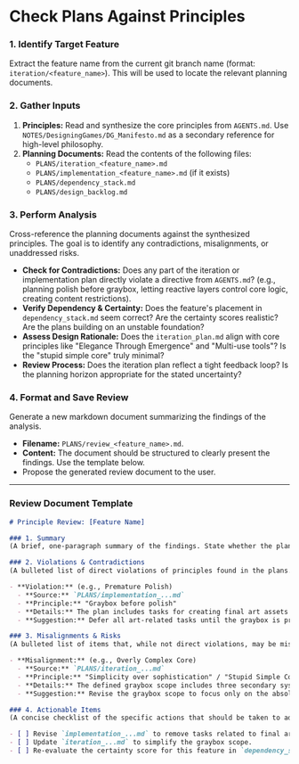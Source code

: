 # Check Plans Against Principles

### 1. Identify Target Feature
Extract the feature name from the current git branch name (format: `iteration/<feature_name>`). This will be used to locate the relevant planning documents.

### 2. Gather Inputs
1.  **Principles:** Read and synthesize the core principles from `AGENTS.md`. Use `NOTES/DesigningGames/DG_Manifesto.md` as a secondary reference for high-level philosophy.
2.  **Planning Documents:** Read the contents of the following files:
    *   `PLANS/iteration_<feature_name>.md`
    *   `PLANS/implementation_<feature_name>.md` (if it exists)
    *   `PLANS/dependency_stack.md`
    *   `PLANS/design_backlog.md`

### 3. Perform Analysis
Cross-reference the planning documents against the synthesized principles. The goal is to identify any contradictions, misalignments, or unaddressed risks.

-   **Check for Contradictions:** Does any part of the iteration or implementation plan directly violate a directive from `AGENTS.md`? (e.g., planning polish before graybox, letting reactive layers control core logic, creating content restrictions).
-   **Verify Dependency & Certainty:** Does the feature's placement in `dependency_stack.md` seem correct? Are the certainty scores realistic? Are the plans building on an unstable foundation?
-   **Assess Design Rationale:** Does the `iteration_plan.md` align with core principles like "Elegance Through Emergence" and "Multi-use tools"? Is the "stupid simple core" truly minimal?
-   **Review Process:** Does the iteration plan reflect a tight feedback loop? Is the planning horizon appropriate for the stated uncertainty?

### 4. Format and Save Review
Generate a new markdown document summarizing the findings of the analysis.

-   **Filename:** `PLANS/review_<feature_name>.md`.
-   **Content:** The document should be structured to clearly present the findings. Use the template below.
-   Propose the generated review document to the user.

---

### Review Document Template

```markdown
# Principle Review: [Feature Name]

### 1. Summary
(A brief, one-paragraph summary of the findings. State whether the plans are generally aligned or if significant issues were found.)

### 2. Violations & Contradictions
(A bulleted list of direct violations of principles found in the plans. For each, cite the source file, the violated principle from AGENTS.md, and the specific conflicting text.)

- **Violation:** (e.g., Premature Polish)
  - **Source:** `PLANS/implementation_...md`
  - **Principle:** "Graybox before polish"
  - **Details:** The plan includes tasks for creating final art assets before the core mechanic has been playtested and validated.
  - **Suggestion:** Defer all art-related tasks until the graybox is proven successful according to the metrics in the iteration plan.

### 3. Misalignments & Risks
(A bulleted list of items that, while not direct violations, may be misaligned with the spirit of the principles or introduce unnecessary risk.)

- **Misalignment:** (e.g., Overly Complex Core)
  - **Source:** `PLANS/iteration_...md`
  - **Principle:** "Simplicity over sophistication" / "Stupid Simple Core"
  - **Details:** The defined graybox scope includes three secondary systems that are not essential for testing the core hypothesis. This increases the implementation time for the first loop.
  - **Suggestion:** Revise the graybox scope to focus only on the absolute minimum required to test the core mechanic. Defer the secondary systems to a future iteration.

### 4. Actionable Items
(A concise checklist of the specific actions that should be taken to address the findings in the report.)

- [ ] Revise `implementation_...md` to remove tasks related to final art assets.
- [ ] Update `iteration_...md` to simplify the graybox scope.
- [ ] Re-evaluate the certainty score for this feature in `dependency_stack.md` based on the identified risks.
```
